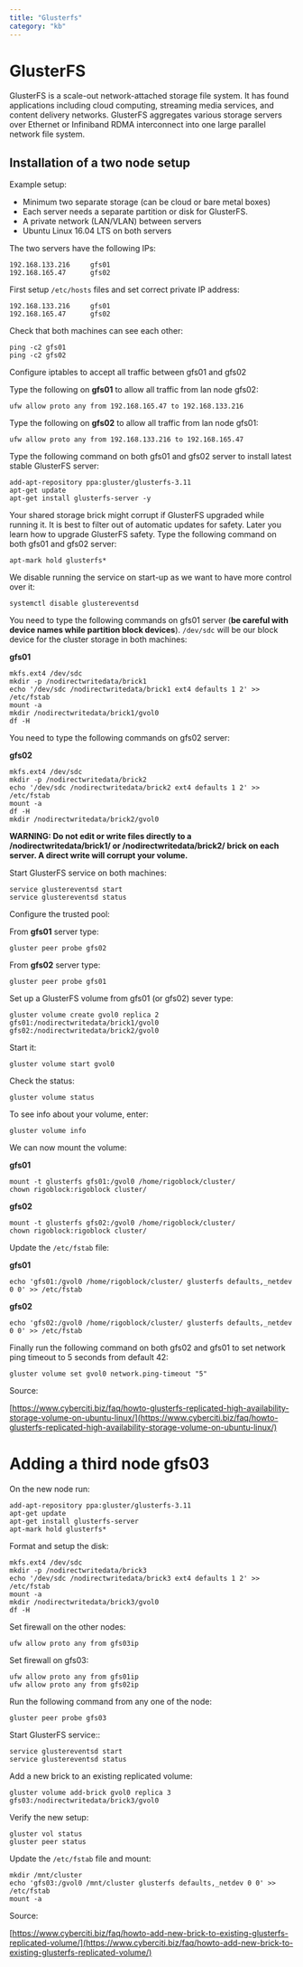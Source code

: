 ```yaml
---
title: "Glusterfs"
category: "kb"
---
```


# GlusterFS

GlusterFS is a scale-out network-attached storage file system. It has found applications including cloud computing, streaming media services, and content delivery networks. GlusterFS aggregates various storage servers over Ethernet or Infiniband RDMA interconnect into one large parallel network file system.

## Installation of a two node setup

Example setup:

- Minimum two separate storage (can be cloud or bare metal boxes)
- Each server needs a separate partition or disk for GlusterFS.
- A private network (LAN/VLAN) between servers
- Ubuntu Linux 16.04 LTS on both servers

The two servers have the following IPs:

    192.168.133.216		gfs01
    192.168.165.47		gfs02

First setup `/etc/hosts` files and set correct private IP address:

    192.168.133.216		gfs01
    192.168.165.47		gfs02

Check that both machines can see each other:

    ping -c2 gfs01
    ping -c2 gfs02

Configure iptables to accept all traffic between gfs01 and gfs02

Type the following on **gfs01** to allow all traffic from lan node gfs02:

    ufw allow proto any from 192.168.165.47 to 192.168.133.216

Type the following on **gfs02** to allow all traffic from lan node gfs01:

    ufw allow proto any from 192.168.133.216 to 192.168.165.47

Type the following command on both gfs01 and gfs02 server to install latest stable GlusterFS server:

    add-apt-repository ppa:gluster/glusterfs-3.11
    apt-get update
	apt-get install glusterfs-server -y

Your shared storage brick might corrupt if GlusterFS upgraded while running it. It is best to filter out of automatic updates for safety. Later you learn how to upgrade GlusterFS safety. Type the following command on both gfs01 and gfs02 server:

    apt-mark hold glusterfs*

We disable running the service on start-up as we want to have more control over it:

    systemctl disable glustereventsd

You need to type the following commands on gfs01 server (**be careful with device names while partition block devices**). `/dev/sdc` will be our block device for the cluster storage in both machines:

**gfs01**

    mkfs.ext4 /dev/sdc
    mkdir -p /nodirectwritedata/brick1
    echo '/dev/sdc /nodirectwritedata/brick1 ext4 defaults 1 2' >> /etc/fstab
    mount -a
    mkdir /nodirectwritedata/brick1/gvol0
    df -H

You need to type the following commands on gfs02 server:

**gfs02**

    mkfs.ext4 /dev/sdc
    mkdir -p /nodirectwritedata/brick2
    echo '/dev/sdc /nodirectwritedata/brick2 ext4 defaults 1 2' >> /etc/fstab
    mount -a
    df -H
    mkdir /nodirectwritedata/brick2/gvol0

**WARNING: Do not edit or write files directly to a /nodirectwritedata/brick1/ or /nodirectwritedata/brick2/ brick on each server. A direct write will corrupt your volume.**

Start GlusterFS service on both machines:

    service glustereventsd start
	service glustereventsd status

Configure the trusted pool:

From **gfs01** server type:

    gluster peer probe gfs02


From **gfs02** server type:

    gluster peer probe gfs01

Set up a GlusterFS volume from gfs01 (or gfs02) sever type:

    gluster volume create gvol0 replica 2 gfs01:/nodirectwritedata/brick1/gvol0 gfs02:/nodirectwritedata/brick2/gvol0

Start it:

    gluster volume start gvol0

Check the status:

    gluster volume status

To see info about your volume, enter:

    gluster volume info

We can now mount the volume:

**gfs01**

    mount -t glusterfs gfs01:/gvol0 /home/rigoblock/cluster/
	chown rigoblock:rigoblock cluster/

**gfs02**

    mount -t glusterfs gfs02:/gvol0 /home/rigoblock/cluster/
	chown rigoblock:rigoblock cluster/

Update the `/etc/fstab` file:

**gfs01**

    echo 'gfs01:/gvol0 /home/rigoblock/cluster/ glusterfs defaults,_netdev 0 0' >> /etc/fstab

**gfs02**

	echo 'gfs02:/gvol0 /home/rigoblock/cluster/ glusterfs defaults,_netdev 0 0' >> /etc/fstab

Finally run the following command on both gfs02 and gfs01 to set network ping timeout to 5 seconds from default 42:

    gluster volume set gvol0 network.ping-timeout "5"

Source:

[https://www.cyberciti.biz/faq/howto-glusterfs-replicated-high-availability-storage-volume-on-ubuntu-linux/](https://www.cyberciti.biz/faq/howto-glusterfs-replicated-high-availability-storage-volume-on-ubuntu-linux/)

# Adding a third node gfs03

On the new node run:

	add-apt-repository ppa:gluster/glusterfs-3.11
	apt-get update
	apt-get install glusterfs-server
	apt-mark hold glusterfs*

Format and setup the disk:

    mkfs.ext4 /dev/sdc
    mkdir -p /nodirectwritedata/brick3
    echo '/dev/sdc /nodirectwritedata/brick3 ext4 defaults 1 2' >> /etc/fstab
    mount -a
    mkdir /nodirectwritedata/brick3/gvol0
    df -H

Set firewall on the other nodes:

	ufw allow proto any from gfs03ip

Set firewall on gfs03:

	ufw allow proto any from gfs01ip
	ufw allow proto any from gfs02ip

Run the following command from any one of the node:

	gluster peer probe gfs03

Start GlusterFS service::

    service glustereventsd start
	service glustereventsd status

Add a new brick to an existing replicated volume:

	gluster volume add-brick gvol0 replica 3 gfs03:/nodirectwritedata/brick3/gvol0

Verify the new setup:

	gluster vol status
	gluster peer status

Update the `/etc/fstab` file and mount:

   	mkdir /mnt/cluster
	echo 'gfs03:/gvol0 /mnt/cluster glusterfs defaults,_netdev 0 0' >> /etc/fstab
	mount -a

Source:

[https://www.cyberciti.biz/faq/howto-add-new-brick-to-existing-glusterfs-replicated-volume/](https://www.cyberciti.biz/faq/howto-add-new-brick-to-existing-glusterfs-replicated-volume/)

